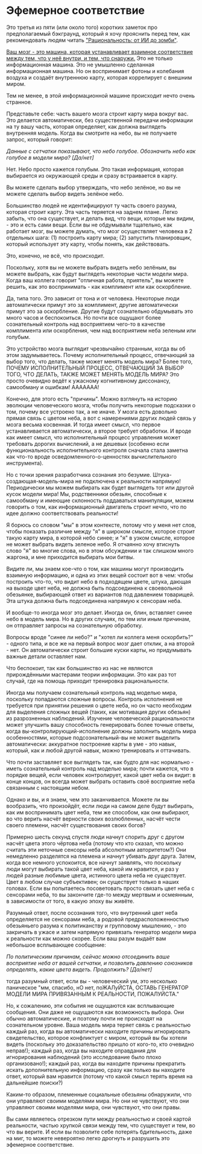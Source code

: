 # Эфемерное соответствие
Это третья из пяти (или около того) коротких заметок про предполагаемый бэкграунд, который я хочу прояснить перед тем, как рекомендовать людям читать ["Рациональность: от ИИ до зомби"](https://intelligence.org/rationality-ai-zombies/).

[Ваш мозг - это машина, которая устанавливает взаимное соответствие между тем, что у неё внутри, и тем, что снаружи.](http://lesswrong.ru/w/%D0%A7%D0%B5%D0%BC_%D0%B8%D0%BC%D0%B5%D0%BD%D0%BD%D0%BE_%D1%8F%D0%B2%D0%BB%D1%8F%D0%B5%D1%82%D1%81%D1%8F_%D0%BC%D0%BE%D0%B7%D0%B3) Это не только информационная машина. Это не умышленно сделанная информационная машина. Но он воспринимает фотоны и колебания воздуха и создаёт внутреннюю карту, которая коррелирует с внешним миром.


Тем не менее, в этой информационной машине происходит нечто очень странное.

Представьте себе: часть вашего мозга строит карту мира вокруг вас. Это делается автоматически, без существенной передачи информации на ту вашу часть, которая определяет, как должна выглядеть внутренняя модель. Когда вы смотрите на небо, вы не получаете запрос, который говорит:

_Данные с сетчатки показывают, что небо голубое. Обозначить небо как голубое в модели мира? [Да/нет]_


Нет. Небо просто кажется голубым. Это такая информация, которая выбирается из окружающей среды и сразу встраивается в карту.

Вы можете сделать выбор утверждать, что небо зелёное, но вы не можете сделать выбор видеть зелёное небо.

Большинство людей не идентифицируют ту часть своего разума, которая строит карту. Эта часть теряется на заднем плане. Легко забыть, что она существует, и делать вид, что вещи, которые мы видим, - это и есть сами вещи. Если вы не обдумывали тщательно, как работает мозг, вы можете думать, что мозг осуществляет человека в 2 отдельных шага: (1) построить карту мира; (2) запустить планировщик, который использует эту карту, чтобы понять, как действовать.

Это, конечно, не всё, что происходит.

Поскольку, хотя вы не можете выбрать видеть небо зелёным, вы можете выбрать, как будут выглядеть некоторые части модели мира. Когда ваш коллега говорит "отличная работа, приятель", вы можете решить, как это воспринимать - как комплимент или как оскорбление.

Да, типа того. Это зависит от тона и от человека. Некоторые люди автоматически примут это за комплимент, другие автоматически примут это за оскорбление. Другие будут сознательно обдумывать это много часов и беспокоиться. Но почти все ощущают более сознательный контроль над восприятием чего-то в качестве комплимента или оскорбления, чем над восприятием неба зеленым или голубым.

Это устройство мозга выглядит чрезвычайно странным, когда вы об этом задумываетесь. Почему исполнительный процесс, отвечающий за выбор того, что делать, также может менять модель мира? Более того, ПОЧЕМУ ИСПОЛНИТЕЛЬНЫЙ ПРОЦЕСС, ОТВЕЧАЮЩИЙ ЗА ВЫБОР ТОГО, ЧТО ДЕЛАТЬ, ТАКЖЕ МОЖЕТ МЕНЯТЬ МОДЕЛЬ МИРА? Это просто очевидно ведёт к ужасному когнитивному диссонансу, самообману и ошибкам! ААААААА!

Конечно, для этого есть "причины". Можно взглянуть на историю эволюции человеческого мозга, чтобы получить некоторые подсказки о том, почему все устроено так, а не иначе. У мозга есть довольно прямая связь с цветом неба, а вот с намерениями других людей связь у мозга весьма косвенная. И тогда имеет смысл, что первое устанавливается автоматически, а второе требует обработки. И вроде как имеет смысл, что исполнительный процесс управления может требовать дорогих вычислений, а не дешевых (особенно если функциональность исполнительного контроля сначала стала заметна как что-то вроде осведомленного-о-ценностях вычислительного инструмента).

Но с точки зрения разработчика сознания это безумие. Штука-создающая-модель-мира не подключена к реальности напрямую! Периодически мы можем выбирать как будет выглядеть тот или другой кусок модели мира! Мы, родственники обезьян, способные к самообману и имеющие склонность поддаваться манипуляции, можем говорить о том, как информационный двигатель строит нечто, что по идее должно соответствовать реальности!

Я борюсь со словом "мы" в этом контексте, потому что у меня нет слов, чтобы показать различие между "я" в широком смысле, которое строит такую карту мира, в которой небо синее; и "я" в узком смысле, которое не может выбрать видеть зеленое небо. Я отчаянно хочу втиснуть слово "я" во многие слова, но в этом обсуждении и так слишком много жаргона, и мне приходится выбирать мои битвы.

Видите ли, мы знаем кое-что о том, как машины могут производить взаимную информацию, и одна из этих вещей состоит вот в чем: чтобы построить что-то, что видит небо в подходящем цвете, штука, дающая на выходе цвет неба, не должна быть подсоединена к своевольной обезьянке, выбирающей ответ из вариантов под давлением товарищей. Эта штука должна быть подсоединена напрямую к сенсорам неба.

И вообще-то иногда мозг это делает. Иногда он, блин, вставляет синее небо в модель мира. Но в других случаях, по тем или иным причинам, он отправляет запросы на сознательную обработку.

Вопросы вроде "синее ли небо?" и "хотел ли коллега меня оскорбить?" - одного типа, и все же на первый вопрос мозг дает отклик, а на второй - нет. Он автоматически строит большие куски карты, но придумывать важные детали оставляет нам.

Что беспокоит, так как большинство из нас не являются прирождёнными мастерами теории информации. Это как раз тот случай, где на помощь приходит тренировка рациональности.

Иногда мы получаем сознательный контроль над моделью мира, поскольку попадаются сложные вопросы. Контроль исполнения не требуется при принятии решения о цвете неба, но он часто необходим для выделения сложных вещей (таких, как мотивация других обезьян) из разрозненных наблюдений. Изучение человеческой рациональности может улучшить вашу способность генерировать более точные ответы, когда вы-контролирующий-исполнение должны заполнить модель мира особенностями, которые подсознательный-вы не может выделить автоматически: аккуратное построение карты в уме - это навык, который, как и любой другой навык, можно тренировать и оттачивать.

Что почти заставляет все выглядеть так, как будто для нас нормально - иметь сознательный контроль над моделью мира; почти кажется, что в порядке вещей, если человек контролирует, какой цвет неба он видит: в конце концов, он всегда может выбрать оставить своё восприятие неба связанным с настоящим небом.

Однако и вы, и я знаем, чем это заканчивается. Можете ли вы вообразить, что произойдёт, если люди на самом деле будут выбирать, как им воспринимать цвет неба, тем же способом, как они выбирают, во что верить насчёт верности своих возлюбленных, насчёт чести своего племени, насчёт существования своих богов?

Примерно шесть секунд спустя люди начнут спорить друг с другом насчёт цвета этого чёртова неба (потому что кто сказал, что можно считать эти неточные сенсоры неба абсолютным авторитетом?) Они немедленно разделятся на племена и начнут убивать друг друга. Затем, когда все немного успокоится, все начнут заявлять, что поскольку люди могут выбирать такой цвет неба, какой им нравится, и раз у людей разные любимые цвета, истинного цвета неба не существует. Цвет в любом случае субъективен; он существует только в наших головах. Если вы попытаетесь посоветовать просто связать цвет неба с сенсорами неба, то вы закончите где-то между мертвым и осмеянным, в зависимости от того, в какую эпоху вы живёте.

Разумный ответ, после осознания того, что внутренний цвет неба определяется не сенсорами неба, а родовой предрасположенностью обезьяньего разума к политиканству и групповому мышлению, - это закричать в ужасе и затем напрямую привязать генератор модели мира к реальности как можно скорее. Если ваш разум выдаёт вам небольшое всплывающее сообщение:

_По политическим причинам, сейчас можно отсоединить ваше восприятие неба от вашей сетчатки, и позволить давлению союзников определять, какие цвета видеть. Продолжить? [Да/нет]_


тогда разумный ответ, если вы - человеческий ум, это несколько паническое "мм, спасибо, нО нет, поЖАЛуЙСТА, ОСТАВЬ ГЕНЕРАТОР МОДЕЛИ МИРА ПРИВЯЗАННЫМ К РЕАЛЬНОСТИ, ПОЖАЛУЙСТА."

Но, к сожалению, эти события не ощущаются как всплывающие сообщения. Они даже не ощущаются как возможность выбора. Они обычно автоматические, и поэтому почти не происходят на сознательном уровне. Ваша модель мира теряет связь с реальностью каждый раз, когда вы автоматически находите причины игнорировать свидетельство, которое конфликтует с миром, который вы бы хотели видеть (поскольку это доказательство пришло от кого-то, кто очевидно неправ!); каждый раз, когда вы находите оправдания для игнорирования наблюдений (это исследование было плохо организовано!); каждый раз, когда вы находите причины прекратить искать дополнительную информацию, сразу как только вы находите ответ, который вам нравится (потому что какой смысл терять время на дальнейшие поиски?)

Каким-то образом, племенные социальные обезьяны обнаружили, что они управляют своими моделями мира. Но они не чувствуют, что они управляют своими моделями мира, они чувствуют, что они правы.

Вы сами являетесь отрезком пути между реальностью и своей картой реальности, частью хрупкой связи между тем, что существует и тем, во что вы верите. И если вы позволите себе потерять бдительность, даже на миг, то можете невероятно легко дрогнуть и разрушить это эфемерное соответствие.